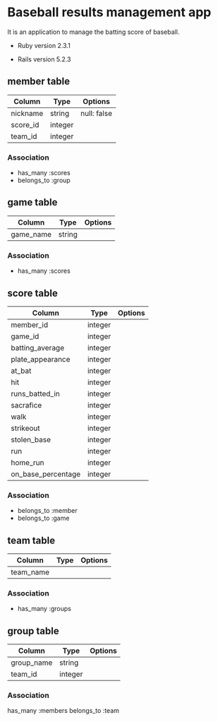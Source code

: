 # Baseball results management app

It is an application to manage the batting score of baseball.

* Ruby version 2.3.1

* Rails version 5.2.3

## member table
|Column|Type|Options|
|------|----|-------|
|nickname|string|null: false|
|score_id|integer||
|team_id|integer||
### Association
- has_many :scores
- belongs_to :group

## game table
|Column|Type|Options|
|------|----|-------|
|game_name|string||
### Association
- has_many :scores

## score table
|Column|Type|Options|
|------|----|-------|
|member_id|integer||
|game_id|integer||
|batting_average|integer||
|plate_appearance|integer||
|at_bat|integer||
|hit|integer||
|runs_batted_in|integer||
|sacrafice|integer||
|walk|integer||
|strikeout|integer||
|stolen_base|integer||
|run|integer||
|home_run|integer||
|on_base_percentage|integer||
### Association
- belongs_to :member
- belongs_to :game

## team table
|Column|Type|Options|
|------|----|-------|
|team_name|||
### Association
- has_many :groups

## group table
|Column|Type|Options|
|------|----|-------|
|group_name|string||
|team_id|integer||
### Association
has_many :members
belongs_to :team
